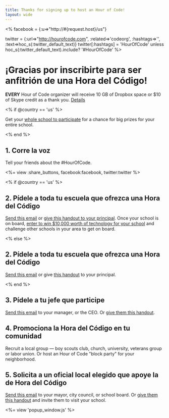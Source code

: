 ```yaml
---
title: Thanks for signing up to host an Hour of Code! 
layout: wide
---
```


<%
  facebook = {:u=>"http://#{request.host}/us"}

  twitter = {:url=>"http://hourofcode.com", :related=>'codeorg', :hashtags=>'', :text=>hoc_s(:twitter_default_text)}
  twitter[:hashtags] = 'HourOfCode' unless hoc_s(:twitter_default_text).include? '#HourOfCode'
%>

# ¡Gracias por inscribirte para ser anfitrión de una Hora del Código!

**EVERY** Hour of Code organizer will receive 10 GB of Dropbox space or $10 of Skype credit as a thank you. [Details](/prizes)

<% if @country == 'us' %>

Get your [whole school to participate](/us/prizes) for a chance for big prizes for your entire school.

<% end %>

## 1. Corre la voz

Tell your friends about the #HourOfCode.

<%= view :share_buttons, facebook:facebook, twitter:twitter %>

<% if @country == 'us' %>

## 2. Pídele a toda tu escuela que ofrezca una Hora del Código

[Send this email](/resources#email) or [give this handout to your principal](/files/schools-handout.pdf). Once your school is on board, [enter to win $10,000 worth of technology for your school](/prizes) and challenge other schools in your area to get on board.

<% else %>

## 2. Pídele a toda tu escuela que ofrezca una Hora del Código

[Send this email](/resources#email) or give [this handout](/files/schools-handout.pdf) to your principal.

<% end %>

## 3. Pídele a tu jefe que participe

[Send this email](/resources#email) to your manager, or the CEO. Or [give them this handout](/resources/hoc-one-pager.pdf).

## 4. Promociona la Hora del Código en tu comunidad

Recruit a local group — boy scouts club, church, university, veterans group or labor union. Or host an Hour of Code "block party" for your neighborhood.

## 5. Solicita a un oficial local elegido que apoye la de Hora del Código

[Send this email](/resources#politicians) to your mayor, city council, or school board. Or [give them this handout](/resources/hoc-one-pager.pdf) and invite them to visit your school.

<%= view 'popup_window.js' %>